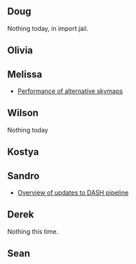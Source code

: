 ## Doug
Nothing today, in import jail.
## Olivia
## Melissa

- [Performance of alternative skymaps](./skymap_timeit.ipynb)

## Wilson
Nothing today
## Kostya
## Sandro

- [Overview of updates to DASH pipeline](https://github.com/lsst-sitcom/linccf/tree/main/dash)

## Derek

Nothing this time.

## Sean
